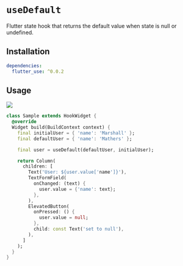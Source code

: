 # `useDefault`

Flutter state hook that returns the default value when state is null or undefined.

## Installation

```yaml
dependencies:
  flutter_use: ^0.0.2
```

## Usage

[![](https://img.shields.io/badge/demo-%20%20%20%F0%9F%9A%80-green.svg)](https://dartpad.dev/?id=6511219165b2e5c64ec8890b69633da6&null_safety=true)

```dart
class Sample extends HookWidget {
  @override
  Widget build(BuildContext context) {
    final initialUser = { 'name': 'Marshall' };
    final defaultUser = { 'name': 'Mathers' };

    final user = useDefault(defaultUser, initialUser);

    return Column(
      children: [
        Text('User: ${user.value['name']}'),
        TextFormField(
          onChanged: (text) {
            user.value = {'name': text};
          },
        ),
        ElevatedButton(
          onPressed: () {
            user.value = null;
          },
          child: const Text('set to null'),
        ),
      ]
    );
  }
}
```
